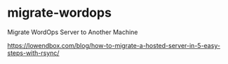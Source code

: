 # migrate-wordops
Migrate WordOps Server to Another Machine

https://lowendbox.com/blog/how-to-migrate-a-hosted-server-in-5-easy-steps-with-rsync/
